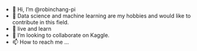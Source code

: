 - 👋 Hi, I’m @robinchang-pi
- 👀 Data science and machine learning are my hobbies and would like to contribute in this field.
- 🌱 live and learn
- 💞️ I’m looking to collaborate on Kaggle.
- 📫 How to reach me ...

<!---
robinchang-pi/robinchang-pi is a ✨ special ✨ repository because its `README.md` (this file) appears on your GitHub profile.
You can click the Preview link to take a look at your changes.
--->
